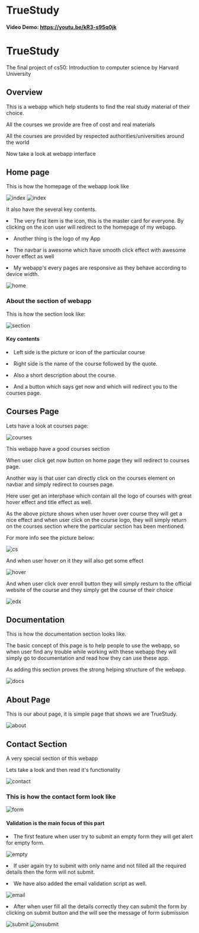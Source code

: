 # TrueStudy
#### Video Demo: https://youtu.be/kR3-s9Sq0jk
  <body>
    <h1>TrueStudy</h1>
    <p>
      The final project of cs50: Introduction to computer science by Harvard
      University
    </p>
    <section>
      <h2>Overview</h2>
      <p>
        This is a webapp which help students to find the real study material of
        their choice.
      </p>
      <p>All the courses we provide are free of cost and real materials</p>
      <p>
        All the courses are provided by respected authorities/universities
        around the world
      </p>
      <p>Now take a look at webapp interface</p>
    </section>
    <section>
      <h2>Home page</h2>
      <p>This is how the homepage of the webapp look like</p>
      <img
        src="https://github.com/Krishnapal-rajput/truestudy.cs50.io/blob/main/finalproject/images/index.png"
        alt="index"
      />
      <img
        src="https://github.com/Krishnapal-rajput/truestudy.cs50.io/blob/main/finalproject/images/index1.png"
        alt="index"
      />
      <p>It also have the several key contents.</p>
      <p>
        <li>
          The very first item is the icon, this is the master card for everyone.
          By clicking on the icon user will redirect to the homepage of my
          webapp.
        </li>
      </p>
      <p><li>Another thing is the logo of my App</li></p>
      <p>
        <li>
          The navbar is awesome which have smooth click effect with awesome
          hover effect as well
        </li>
      </p>
      <p>
        <li>
          My webapp's every pages are responsive as they behave according to
          device width.
        </li>
      </p>
      <img
        src="https://github.com/Krishnapal-rajput/truestudy.cs50.io/blob/main/finalproject/images/home.png?raw=true"
        alt="home"
      />
      <h3>About the section of webapp</h3>
      <p>This is how the section look like:</p>
      <img
        src="https://github.com/Krishnapal-rajput/truestudy.cs50.io/blob/main/finalproject/images/section.png?raw=true"
        alt="section"
      />
      <h4>Key contents</h4>
      <p><li>Left side is the picture or icon of the particular course</li></p>
      <p>
        <li>Right side is the name of the course followed by the quote.</li>
      </p>
      <p><li>Also a short description about the course.</li></p>
      <p>
        <li>
          And a button which says get now and which will redirect you to the
          courses page.
        </li>
      </p>
    </section>
    <section>
      <h2>Courses Page</h2>
      <p>Lets have a look at courses page:</p>
      <img
        src="https://github.com/Krishnapal-rajput/truestudy.cs50.io/blob/main/finalproject/images/courses.png?raw=true"
        alt="courses"
      />
      <p>This webapp have a good courses section</p>
      <p>
        When user click get now button on home page they will redirect to
        courses page.
      </p>
      <p>
        Another way is that user can directly click on the courses element on
        navbar and simply redirect to courses page.
      </p>
      <p>
        Here user get an interphase which contain all the logo of courses with
        great hover effect and title effect as well.
      </p>
      <p>
        As the above picture shows when user hover over course they will get a
        nice effect and when user click on the course logo, they will simply
        return on the courses section where the particular section has been
        mentioned.
      </p>
      <p>For more info see the picture below:</p>
      <img
        src="https://github.com/Krishnapal-rajput/truestudy.cs50.io/blob/main/finalproject/images/cs.png?raw=true"
        alt="cs"
      />
      <p>And when user hover on it they will also get some effect</p>
      <img
        src="https://github.com/Krishnapal-rajput/truestudy.cs50.io/blob/main/finalproject/images/cs-hover.png?raw=true"
        alt="hover"
      />
      <p>
        And when user click over enroll button they will simply resturn to the
        official website of the course and they simply get the course of their
        choice
      </p>
      <img
        src="https://github.com/Krishnapal-rajput/truestudy.cs50.io/blob/main/finalproject/images/edx.png?raw=true"
        alt="edx"
      />
    </section>
    <section>
      <h2>Documentation</h2>
      <p>This is how the documentation section looks like.</p>
      <p>
        The basic concept of this page is to help people to use the webapp, so
        when user find any trouble while working with these webapp they will
        simply go to documentation and read how they can use these app.
      </p>
      <p>
        As adding this section proves the strong helping structure of the
        webapp.
      </p>
      <img
        src="https://github.com/Krishnapal-rajput/truestudy.cs50.io/blob/main/finalproject/images/docs.png?raw=true"
        alt="docs"
      />
    </section>
    <section>
      <h2>About Page</h2>
      <p>
        This is our about page, it is simple page that shows we are TrueStudy.
      </p>
      <img
        src="https://github.com/Krishnapal-rajput/truestudy.cs50.io/blob/main/finalproject/images/about.png?raw=true"
        alt="about"
      />
    </section>
    <section>
      <h2>Contact Section</h2>
      <p>A very special section of this webapp</p>
      <p>Lets take a look and then read it's functionality</p>
      <img
        src="https://github.com/Krishnapal-rajput/truestudy.cs50.io/blob/main/finalproject/images/contact.png?raw=true"
        alt="contact"
      />
      <h3>This is how the contact form look like</h3>
      <img
        src="https://github.com/Krishnapal-rajput/truestudy.cs50.io/blob/main/finalproject/images/form.png?raw=true"
        alt="form"
      />
      <h4>Validation is the main focus of this part</h4>
      <p>
        <li>
          The first feature when user try to submit an empty form they will get
          alert for empty form.
        </li>
      </p>
      <img
        src="https://github.com/Krishnapal-rajput/truestudy.cs50.io/blob/main/finalproject/images/empty.png?raw=true"
        alt="empty"
      />
      <p>
        <li>
          If user again try to submit with only name and not filled all the
          required details then the form will not submit.
        </li>
      </p>
      <p><li>We have also added the email validation script as well.</li></p>
      <img
        src="https://github.com/Krishnapal-rajput/truestudy.cs50.io/blob/main/finalproject/images/email.png?raw=true"
        alt="email"
      />
      <p>
        <li>
          After when user fill all the details correctly they can submit the
          form by clicking on submit button and the will see the message of form
          submission
        </li>
      </p>
      <img
        src="https://github.com/Krishnapal-rajput/truestudy.cs50.io/blob/main/finalproject/images/submit.png?raw=true"
        alt="submit"
      />
      <img
        src="https://github.com/Krishnapal-rajput/truestudy.cs50.io/blob/main/finalproject/images/onsubmit.png?raw=true"
        alt="onsubmit"
      />
    </section>
  </body>
</html>
